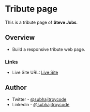 # Tribute page

This is a tribute page of **Steve Jobs**.

## Overview

- Build a responsive tribute web page. 

### Links

- Live Site URL: [Live Site](https://subhajitroycode.github.io/tribute-page/)

## Author

- Twitter - [@subhajitroycode](https://twitter.com/subhajitroycode)
- Linkedin - [@subhajitroycode](https://www.linkedin.com/in/subhajitroycode/)
